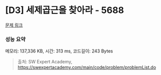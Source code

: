 # [D3] 세제곱근을 찾아라 - 5688 

[문제 링크](https://swexpertacademy.com/main/code/problem/problemDetail.do?contestProbId=AWXVyCaKugQDFAUo) 

### 성능 요약

메모리: 137,336 KB, 시간: 313 ms, 코드길이: 243 Bytes



> 출처: SW Expert Academy, https://swexpertacademy.com/main/code/problem/problemList.do